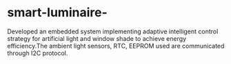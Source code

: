 # smart-luminaire-
Developed an embedded system implementing adaptive intelligent control strategy for artificial light and window shade to achieve energy efficiency.The ambient light sensors, RTC, EEPROM used are communicated through I2C protocol.

